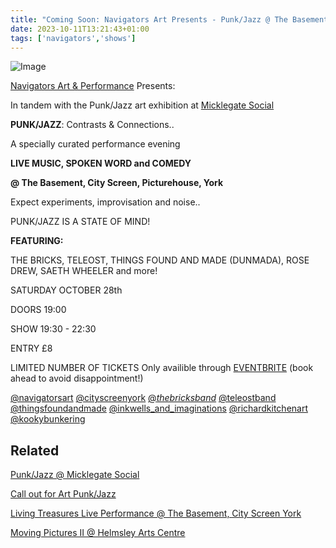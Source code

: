 ```yaml
---
title: "Coming Soon: Navigators Art Presents - Punk/Jazz @ The Basement City Screen Picturehouse (28th Oct 2023)"
date: 2023-10-11T13:21:43+01:00
tags: ['navigators','shows']
--- 
```

![Image](/2023-10-11-navigators-art-punk-jazz-basement-city-screen/navigators-art-punkjazz-basement-flyer-final-800x620.png)

 [Navigators Art & Performance](https://www.instagram.com/navigatorsart) Presents:
 
 In tandem with the Punk/Jazz art exhibition at [Micklegate Social](/posts/2023-09-28-navigators-art-punk-jazz-micklegate-fossgate-socials/)

**PUNK/JAZZ**: Contrasts & Connections..

A specially curated performance evening

**LIVE MUSIC, SPOKEN WORD and COMEDY**

**@ The Basement, City Screen, Picturehouse, York**

Expect experiments, improvisation and noise..

PUNK/JAZZ IS A STATE OF MIND!

**FEATURING:**

THE BRICKS, TELEOST, THINGS FOUND AND MADE (DUNMADA), ROSE DREW, SAETH WHEELER and more!

SATURDAY OCTOBER 28th

DOORS  19:00

SHOW 19:30 - 22:30

ENTRY £8 

LIMITED NUMBER OF TICKETS Only availible through [EVENTBRITE](https://bit.ly/nav-punkjazz)
(book ahead to avoid disappointment!) 

[@navigatorsart](https://www.instagram.com/navigatorsart)
[@cityscreenyork](https://www.instagram.com/cityscreenyork) [@_thebricksband_](https://www.instagram.com/thebricksband) [@teleostband](https://www.instagram.com/teleostband) [@thingsfoundandmade](https://www.instagram.com/thingsfoundandmade) [@inkwells_and_imaginations](https://www.instagram.com/inkwells_and_imaginations) [@richardkitchenart](https://www.instagram.com/richardkitchenart) [@kookybunkering](https://www.instagram.com/kookybunkering)


## Related 

[Punk/Jazz @ Micklegate Social](/posts/2023-09-28-navigators-art-punk-jazz-micklegate-fossgate-socials/)

[Call out for Art Punk/Jazz](/posts/2023-07-10-punk-jazz-call-out/)

[Living Treasures Live Performance @ The Basement, City Screen York](/posts/2023-06-07-living-treasures-live-performance/)

[Moving Pictures II @ Helmsley Arts Centre](/posts/2023-01-09-moving-pictures-2-helmsley-arts-centre/)
